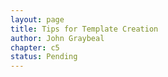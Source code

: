 ```yaml
---
layout: page
title: Tips for Template Creation
author: John Graybeal
chapter: c5
status: Pending
---
```

